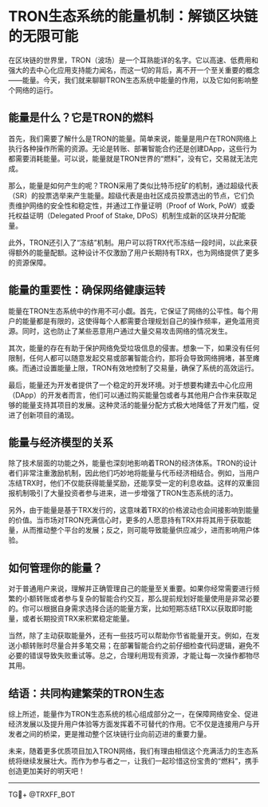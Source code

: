 # TRON生态系统的能量机制：解锁区块链的无限可能

在区块链的世界里，TRON（波场）是一个耳熟能详的名字。它以高速、低费用和强大的去中心化应用支持能力闻名，而这一切的背后，离不开一个至关重要的概念——能量。今天，我们就来聊聊TRON生态系统中能量的作用，以及它如何影响整个网络的运行。

## 能量是什么？它是TRON的燃料

首先，我们需要了解什么是TRON的能量。简单来说，能量是用户在TRON网络上执行各种操作所需的资源。无论是转账、部署智能合约还是创建DApp，这些行为都需要消耗能量。可以说，能量就是TRON世界的“燃料”，没有它，交易就无法完成。

那么，能量是如何产生的呢？TRON采用了类似比特币挖矿的机制，通过超级代表（SR）的投票选举来产生能量。超级代表是由社区成员投票选出的节点，它们负责维护网络的安全性和稳定性，并通过工作量证明（Proof of Work, PoW）或委托权益证明（Delegated Proof of Stake, DPoS）机制生成新的区块并分配能量。

此外，TRON还引入了“冻结”机制。用户可以将TRX代币冻结一段时间，以此来获得额外的能量配额。这种设计不仅激励了用户长期持有TRX，也为网络提供了更多的资源保障。

## 能量的重要性：确保网络健康运转

能量在TRON生态系统中的作用不可小觑。首先，它保证了网络的公平性。每个用户的能量都是有限的，这使得每个人都需要合理规划自己的操作频率，避免滥用资源。同时，这也防止了某些恶意用户通过大量交易攻击网络的情况发生。

其次，能量的存在有助于保护网络免受垃圾信息的侵害。想象一下，如果没有任何限制，任何人都可以随意发起交易或部署智能合约，那将会导致网络拥堵，甚至瘫痪。而通过设置能量上限，TRON有效地控制了交易量，确保了系统的高效运行。

最后，能量还为开发者提供了一个稳定的开发环境。对于想要构建去中心化应用（DApp）的开发者而言，他们可以通过购买能量包或者与其他用户合作来获取足够的能量支持其项目的发展。这种灵活的能量分配方式极大地降低了开发门槛，促进了创新项目的涌现。

## 能量与经济模型的关系

除了技术层面的功能之外，能量也深刻地影响着TRON的经济体系。TRON的设计者们非常注重激励机制，因此他们巧妙地将能量与代币经济相结合。例如，当用户冻结TRX时，他们不仅能获得能量奖励，还能享受一定的利息收益。这样的双重回报机制吸引了大量投资者参与进来，进一步增强了TRON生态系统的活力。

另外，由于能量是基于TRX发行的，这意味着TRX的价格波动也会间接影响到能量的价值。当市场对TRON充满信心时，更多的人愿意持有TRX并将其用于获取能量，从而推动整个平台的发展；反之，则可能导致能量供应减少，进而影响用户体验。

## 如何管理你的能量？

对于普通用户来说，理解并正确管理自己的能量至关重要。如果你经常需要进行频繁的小额转账或者参与复杂的智能合约交互，那么提前规划好能量使用是非常必要的。你可以根据自身需求选择合适的能量方案，比如短期冻结TRX以获取即时能量，或者长期投资TRX来积累稳定能量。

当然，除了主动获取能量外，还有一些技巧可以帮助你节省能量开支。例如，在发送小额转账时尽量合并多笔交易；在部署智能合约之前仔细检查代码逻辑，避免不必要的错误导致失败重试等。总之，合理利用现有资源，才能让每一次操作都物尽其用。

## 结语：共同构建繁荣的TRON生态

综上所述，能量作为TRON生态系统的核心组成部分之一，在保障网络安全、促进经济发展以及提升用户体验等方面发挥着不可替代的作用。它不仅是连接用户与开发者之间的桥梁，更是推动整个区块链行业向前迈进的重要力量。

未来，随着更多优质项目加入TRON网络，我们有理由相信这个充满活力的生态系统将继续发展壮大。而作为参与者之一，让我们一起珍惜这份宝贵的“燃料”，携手创造更加美好的明天吧！

---

TG💪+ @TRXFF_BOT